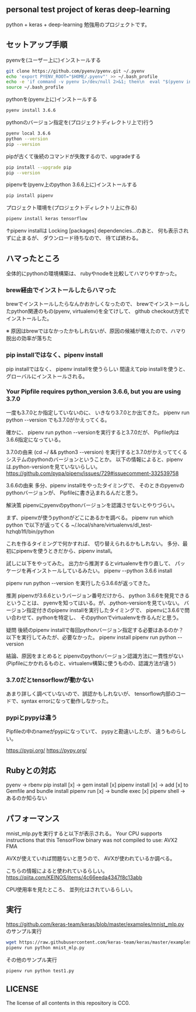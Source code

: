 ## personal test project of keras deep-learning

python + keras + deep-learning 勉強用のプロジェクトです。

## セットアップ手順

pyenvを(ユーザー上に)インストールする
```bash
git clone https://github.com/pyenv/pyenv.git ~/.pyenv
echo 'export PYENV_ROOT="$HOME/.pyenv"' >> ~/.bash_profile
echo -e 'if command -v pyenv 1>/dev/null 2>&1; then\n  eval "$(pyenv init -)"\nfi' >> ~/.bash_profile
source ~/.bash_profile 
```

pythonを(pyenv上に)インストールする
```bash
pyenv install 3.6.6
```

pythonのバージョン指定を(プロジェクトディレクトリ上で)行う
```bash
pyenv local 3.6.6
python --version
pip --version
```

pipが古くて後続のコマンドが失敗するので、upgradeする
```bash
pip install --upgrade pip
pip --version
```

pipenvを(pyenv上のpython 3.6.6上に)インストールする
```bash
pip install pipenv
```

プロジェクト環境を(プロジェクトディレクトリ上に作る)
```bash
pipenv install keras tensorflow
```
↑pipenv installは
Locking [packages] dependencies...のあと、
何も表示されずに止まるが、
ダウンロード待ちなので、
待てば終わる。

## ハマったところ

全体的にpythonの環境構築は、
rubyやnodeを比較してハマりやすかった。

### brew経由でインストールしたらハマった

brewでインストールしたらなんかおかしくなったので、
brewでインストールしたpython関連のもの(pyenv, virtualenv)を全てけして、
github checkout方式でインストールした。

※ 原因はbrewではなかったかもしれないが、原因の候補が増えたので、ハマり脱出の効率が落ちた

### pip installではなく、pipenv install

pip installではなく、
pipenv installを使うらしい
間違えてpip installを使うと、
グローバルにインストールされる。

### Your Pipfile requires python_version 3.6.6, but you are using 3.7.0

一度も3.7.0とか指定していないのに、
いきなり3.7.0とか出てきた。
pipenv run python --version
でも3.7.0がかえってくる。

確かに、
pipenv run python --versionを実行すると3.7.0だが、
Pipfile内は3.6.6指定になっている。

3.7.0の由来
(cd ~/ && python3 --version)
を実行すると3.7.0がかえっててくる
システムのpythonのバージョンということか。
以下の情報によると、pipenvは.python-versionを見ていないらしい。
https://github.com/pypa/pipenv/issues/729#issuecomment-332539758

3.6.6の由来
多分、pipenv installをやったタイミングで、
そのときのpyenvのpythonバージョンが、
Pipfileに書き込まれるんだと思う。

解決策
pipenvにpyenvのpythonバージョンを認識させないとやりづらい。

まず、pipenvが使うpythonがどこにあるかを調べる。
pipenv run which python
で以下が返ってくる
~/.local/share/virtualenvs/dl_test-hzhqb1fI/bin/python

これを作るタイミングで何かすれば、
切り替えられるかもしれない。
多分、最初にpipenvを使うときだから、pipenv install。

試しに以下をやってみた。
出力から推測するとvirtualenvを作り直して、
パッケージを再インストールしているみたい。
pipenv --python 3.6.6 install

pipenv run python --version
を実行したら3.6.6が返ってきた。

推測
pipenvが3.6.6というバージョン番号だけから、
python 3.6.6を発見できるということは、
pyenvを知ってはいる。が、.python-versionを見ていない。
バージョン指定付きのpipenv installを実行したタイミングで、
pipenvに3.6.6で問い合わせて、pythonを特定し、
そのpythonでvirtualenvを作るんだと思う。

疑問
後続のpipenv installで毎回pythonバージョン指定する必要はあるのか？
以下を実行してみたが、必要なかった。
pipenv install
pipenv run python --version

結論、原因をまとめると
pipenvのpythonバージョン認識方法に一貫性がない
(Pipfileにかかれるものと、virtualenv構築に使うものの、認識方法が違う)

### 3.7.0だとtensorflowが動かない

あまり詳しく調べていないので、誤認かもしれないが、
tensorflow内部のコードで、syntax errorになって動作しなかった。

### pypiとpypyは違う

Pipfileの中のnameがpypiになっていて、
pypyと勘違いしたが、
違うものらしい。

https://pypi.org/
https://pypy.org/

## Rubyとの対応
pyenv -> rbenv
pip install [x] -> gem install [x]
pipenv install [x] -> add [x] to Gemfile and bundle install
pipenv run [x] -> bundle exec [x]
pipenv shell -> あるのか知らない

## パフォーマンス

mnist_mlp.pyを実行すると以下が表示される。
Your CPU supports instructions that this TensorFlow binary was not compiled to use: AVX2 FMA

AVXが使えていれば問題ないと思うので、
AVXが使われているか調べる。

こちらの情報によると使われているらしい。
https://qiita.com/KEINOS/items/4c66eeda4347f8c13abb

CPU使用率を見たところ、
並列化はされているらしい。

## 実行

https://github.com/keras-team/keras/blob/master/examples/mnist_mlp.py
のサンプル実行

```bash
wget https://raw.githubusercontent.com/keras-team/keras/master/examples/mnist_mlp.py
pipenv run python mnist_mlp.py
```

その他のサンプル実行
```bash
pipenv run python test1.py
```

## LICENSE

The license of all contents in this repository is CC0.
